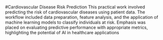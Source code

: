 #Cardiovascular Disease Risk Prediction
This practical work involved predicting the risk of cardiovascular diseases using patient data. The workflow included data preparation, feature analysis, and the application of machine learning models to classify individuals at risk. Emphasis was placed on evaluating predictive performance with appropriate metrics, highlighting the potential of AI in healthcare applications
